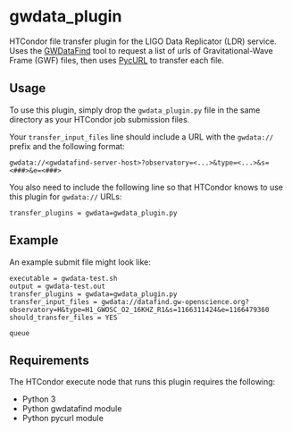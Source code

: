 # gwdata_plugin
HTCondor file transfer plugin for the LIGO Data Replicator (LDR) service. Uses
the [GWDataFind](https://github.com/duncanmmacleod/gwdatafind) tool to request
a list of urls of Gravitational-Wave Frame (GWF) files, then uses 
[PycURL](http://pycurl.io/) to transfer each file.

## Usage
To use this plugin, simply drop the `gwdata_plugin.py` file in the same 
directory as your HTCondor job submission files. 

Your `transfer_input_files` line should include a URL with the `gwdata://`
prefix and the following format:

    gwdata://<gwdatafind-server-host>?observatory=<...>&type=<...>&s=<###>&e=<###>

You also need to include the following line so that HTCondor knows to use this 
plugin for `gwdata://` URLs:

    transfer_plugins = gwdata=gwdata_plugin.py

## Example
An example submit file might look like:

    executable = gwdata-test.sh
    output = gwdata-test.out
    transfer_plugins = gwdata=gwdata_plugin.py
    transfer_input_files = gwdata://datafind.gw-openscience.org?observatory=H&type=H1_GWOSC_O2_16KHZ_R1&s=1166311424&e=1166479360
    should_transfer_files = YES

    queue

## Requirements

The HTCondor execute node that runs this plugin requires the following:

* Python 3
* Python gwdatafind module
* Python pycurl module
